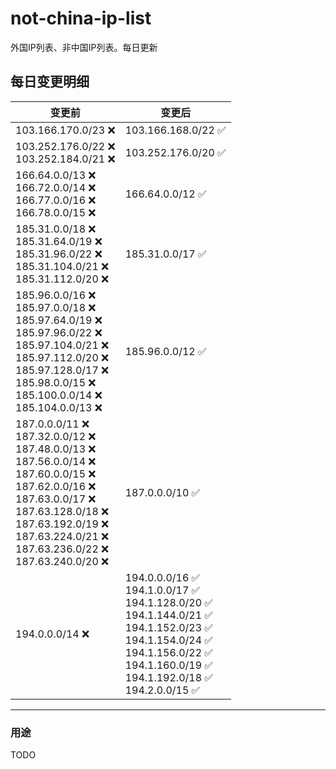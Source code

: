 # not-china-ip-list
外国IP列表、非中国IP列表。每日更新

每日变更明细
--------------------
|  变更前   | 变更后 |
|  ----  | ----  |
|  103.166.170.0/23 :x:  | 103.166.168.0/22 :white_check_mark: | 
|  103.252.176.0/22 :x: <br> 103.252.184.0/21 :x: <br> | 103.252.176.0/20 :white_check_mark: | 
|  166.64.0.0/13 :x: <br> 166.72.0.0/14 :x: <br> 166.77.0.0/16 :x: <br> 166.78.0.0/15 :x: <br> | 166.64.0.0/12 :white_check_mark: | 
|  185.31.0.0/18 :x: <br> 185.31.64.0/19 :x: <br> 185.31.96.0/22 :x: <br> 185.31.104.0/21 :x: <br> 185.31.112.0/20 :x: <br> | 185.31.0.0/17 :white_check_mark: | 
|  185.96.0.0/16 :x: <br> 185.97.0.0/18 :x: <br> 185.97.64.0/19 :x: <br> 185.97.96.0/22 :x: <br> 185.97.104.0/21 :x: <br> 185.97.112.0/20 :x: <br> 185.97.128.0/17 :x: <br> 185.98.0.0/15 :x: <br> 185.100.0.0/14 :x: <br> 185.104.0.0/13 :x: <br> | 185.96.0.0/12 :white_check_mark: | 
|  187.0.0.0/11 :x: <br> 187.32.0.0/12 :x: <br> 187.48.0.0/13 :x: <br> 187.56.0.0/14 :x: <br> 187.60.0.0/15 :x: <br> 187.62.0.0/16 :x: <br> 187.63.0.0/17 :x: <br> 187.63.128.0/18 :x: <br> 187.63.192.0/19 :x: <br> 187.63.224.0/21 :x: <br> 187.63.236.0/22 :x: <br> 187.63.240.0/20 :x: <br> | 187.0.0.0/10 :white_check_mark: | 
|  194.0.0.0/14 :x:  | 194.0.0.0/16 :white_check_mark: <br> 194.1.0.0/17 :white_check_mark: <br> 194.1.128.0/20 :white_check_mark: <br> 194.1.144.0/21 :white_check_mark: <br> 194.1.152.0/23 :white_check_mark: <br> 194.1.154.0/24 :white_check_mark: <br> 194.1.156.0/22 :white_check_mark: <br> 194.1.160.0/19 :white_check_mark: <br> 194.1.192.0/18 :white_check_mark: <br> 194.2.0.0/15 :white_check_mark: <br>  | 

--------------------
### 用途
TODO
